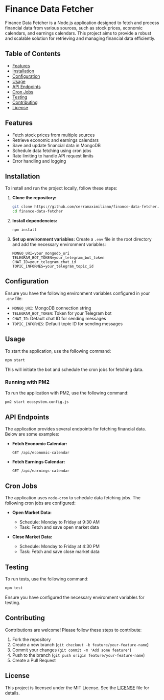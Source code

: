 
# Finance Data Fetcher

Finance Data Fetcher is a Node.js application designed to fetch and process financial data from various sources, such as stock prices, economic calendars, and earnings calendars. This project aims to provide a robust and scalable solution for retrieving and managing financial data efficiently.

## Table of Contents

- [Features](#features)
- [Installation](#installation)
- [Configuration](#configuration)
- [Usage](#usage)
- [API Endpoints](#api-endpoints)
- [Cron Jobs](#cron-jobs)
- [Testing](#testing)
- [Contributing](#contributing)
- [License](#license)

## Features

- Fetch stock prices from multiple sources
- Retrieve economic and earnings calendars
- Save and update financial data in MongoDB
- Schedule data fetching using cron jobs
- Rate limiting to handle API request limits
- Error handling and logging

## Installation

To install and run the project locally, follow these steps:

1. **Clone the repository:**
    ```bash
    git clone https://github.com/cerramaximiliano/finance-data-fetcher.git
    cd finance-data-fetcher
    ```

2. **Install dependencies:**
    ```bash
    npm install
    ```

3. **Set up environment variables:**
    Create a `.env` file in the root directory and add the necessary environment variables:
    ```env
    MONGO_URI=your_mongodb_uri
    TELEGRAM_BOT_TOKEN=your_telegram_bot_token
    CHAT_ID=your_telegram_chat_id
    TOPIC_INFORMES=your_telegram_topic_id
    ```

## Configuration

Ensure you have the following environment variables configured in your `.env` file:

- `MONGO_URI`: MongoDB connection string
- `TELEGRAM_BOT_TOKEN`: Token for your Telegram bot
- `CHAT_ID`: Default chat ID for sending messages
- `TOPIC_INFORMES`: Default topic ID for sending messages

## Usage

To start the application, use the following command:

```bash
npm start
```

This will initiate the bot and schedule the cron jobs for fetching data.

### Running with PM2

To run the application with PM2, use the following command:

```bash
pm2 start ecosystem.config.js
```

## API Endpoints

The application provides several endpoints for fetching financial data. Below are some examples:

- **Fetch Economic Calendar:**
    ```http
    GET /api/economic-calendar
    ```

- **Fetch Earnings Calendar:**
    ```http
    GET /api/earnings-calendar
    ```

## Cron Jobs

The application uses `node-cron` to schedule data fetching jobs. The following cron jobs are configured:

- **Open Market Data:**
    - Schedule: Monday to Friday at 9:30 AM
    - Task: Fetch and save open market data

- **Close Market Data:**
    - Schedule: Monday to Friday at 4:30 PM
    - Task: Fetch and save close market data

## Testing

To run tests, use the following command:

```bash
npm test
```

Ensure you have configured the necessary environment variables for testing.

## Contributing

Contributions are welcome! Please follow these steps to contribute:

1. Fork the repository
2. Create a new branch (`git checkout -b feature/your-feature-name`)
3. Commit your changes (`git commit -m 'Add some feature'`)
4. Push to the branch (`git push origin feature/your-feature-name`)
5. Create a Pull Request

## License

This project is licensed under the MIT License. See the [LICENSE](LICENSE) file for details.
